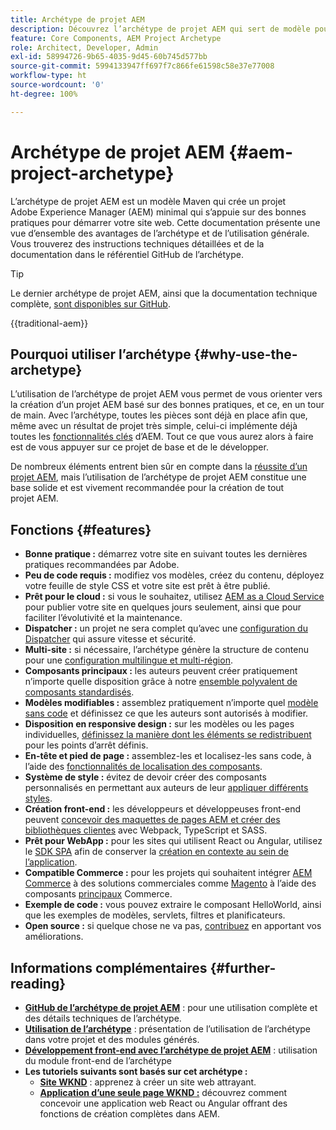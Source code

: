 ```yaml
---
title: Archétype de projet AEM
description: Découvrez l’archétype de projet AEM qui sert de modèle pour les applications basées sur AEM.
feature: Core Components, AEM Project Archetype
role: Architect, Developer, Admin
exl-id: 58994726-9b65-4035-9d45-60b745d577bb
source-git-commit: 5994133947ff697f7c866fe61598c58e37e77008
workflow-type: ht
source-wordcount: '0'
ht-degree: 100%

---
```



# Archétype de projet AEM {#aem-project-archetype}

L’archétype de projet AEM est un modèle Maven qui crée un projet Adobe Experience Manager (AEM) minimal qui s’appuie sur des bonnes pratiques pour démarrer votre site web. Cette documentation présente une vue d’ensemble des avantages de l’archétype et de l’utilisation générale. Vous trouverez des instructions techniques détaillées et de la documentation dans le référentiel GitHub de l’archétype.

>[!TIP]
>
>Le dernier archétype de projet AEM, ainsi que la documentation technique complète, [sont disponibles sur GitHub](https://github.com/adobe/aem-project-archetype).

{{traditional-aem}}

## Pourquoi utiliser l’archétype {#why-use-the-archetype}

L’utilisation de l’archétype de projet AEM vous permet de vous orienter vers la création d’un projet AEM basé sur des bonnes pratiques, et ce, en un tour de main. Avec l’archétype, toutes les pièces sont déjà en place afin que, même avec un résultat de projet très simple, celui-ci implémente déjà toutes les [fonctionnalités clés](/help/developing/archetype/using.md#what-you-get) d’AEM. Tout ce que vous aurez alors à faire est de vous appuyer sur ce projet de base et de le développer.

De nombreux éléments entrent bien sûr en compte dans la [réussite d’un projet AEM](/help/developing/success.md), mais l’utilisation de l’archétype de projet AEM constitue une base solide et est vivement recommandée pour la création de tout projet AEM.

## Fonctions {#features}

* **Bonne pratique :** démarrez votre site en suivant toutes les dernières pratiques recommandées par Adobe.
* **Peu de code requis :** modifiez vos modèles, créez du contenu, déployez votre feuille de style CSS et votre site est prêt à être publié.
* **Prêt pour le cloud :** si vous le souhaitez, utilisez [AEM as a Cloud Service](https://experienceleague.adobe.com/docs/experience-manager-cloud-service/landing/home.html?lang=fr) pour publier votre site en quelques jours seulement, ainsi que pour faciliter l’évolutivité et la maintenance.
* **Dispatcher :** un projet ne sera complet qu’avec une [configuration du Dispatcher](https://experienceleague.adobe.com/docs/experience-manager-dispatcher/using/dispatcher.html?lang=fr) qui assure vitesse et sécurité.
* **Multi-site :** si nécessaire, l’archétype génère la structure de contenu pour une [configuration multilingue et multi-région](https://experienceleague.adobe.com/docs/experience-manager-cloud-service/sites/administering/reusing-content/msm/overview.html?lang=fr).
* **Composants principaux :** les auteurs peuvent créer pratiquement n’importe quelle disposition grâce à notre [ensemble polyvalent de composants standardisés](/help/introduction.md).
* **Modèles modifiables :** assemblez pratiquement n’importe quel [modèle sans code](https://experienceleague.adobe.com/docs/experience-manager-learn/sites/page-authoring/template-editor-feature-video-use.html?lang=fr) et définissez ce que les auteurs sont autorisés à modifier.
* **Disposition en responsive design :** sur les modèles ou les pages individuelles, [définissez la manière dont les éléments se redistribuent](https://experienceleague.adobe.com/docs/experience-manager-core-components/using/get-started/localization.html?lang=fr) pour les points d’arrêt définis.
* **En-tête et pied de page :** assemblez-les et localisez-les sans code, à l’aide des [fonctionnalités de localisation des composants](https://experienceleague.adobe.com/docs/experience-manager-core-components/using/get-started/localization.html?lang=fr).
* **Système de style :** évitez de devoir créer des composants personnalisés en permettant aux auteurs de leur [appliquer différents styles](https://experienceleague.adobe.com/docs/experience-manager-learn/getting-started-wknd-tutorial-develop/project-archetype/style-system.html?lang=fr).
* **Création front-end :** les développeurs et développeuses front-end peuvent [concevoir des maquettes de pages AEM et créer des bibliothèques clientes](front-end.md) avec Webpack, TypeScript et SASS.
* **Prêt pour WebApp :** pour les sites qui utilisent React ou Angular, utilisez le [SDK SPA](https://experienceleague.adobe.com/docs/experience-manager-cloud-service/content/implementing/developing/hybrid/developing.html?lang=fr) afin de conserver la [création en contexte au sein de l’application](https://experienceleague.adobe.com/docs/experience-manager-learn/sites/spa-editor/spa-editor-framework-feature-video-use.html?lang=fr).
* **Compatible Commerce :** pour les projets qui souhaitent intégrer [AEM Commerce](https://experienceleague.adobe.com/docs/experience-manager-cloud-service/content-and-commerce/home.html?lang=fr) à des solutions commerciales comme [Magento](https://magento.com/fr) à l’aide des composants [principaux](https://github.com/adobe/aem-core-cif-components) Commerce.
* **Exemple de code :** vous pouvez extraire le composant HelloWorld, ainsi que les exemples de modèles, servlets, filtres et planificateurs.
* **Open source :** si quelque chose ne va pas, [contribuez](https://github.com/adobe/aem-core-wcm-components/blob/master/CONTRIBUTING.md) en apportant vos améliorations.

## Informations complémentaires {#further-reading}

* **[GitHub de l’archétype de projet AEM](https://github.com/adobe/aem-project-archetype)** : pour une utilisation complète et des détails techniques de l’archétype.
* **[Utilisation de l’archétype](using.md)** : présentation de l’utilisation de l’archétype dans votre projet et des modules générés.
* **[Développement front-end avec l’archétype de projet AEM](front-end.md)** : utilisation du module front-end de l’archétype
* **Les tutoriels suivants sont basés sur cet archétype :**
   * **[Site WKND](https://experienceleague.adobe.com/docs/experience-manager-learn/getting-started-wknd-tutorial-develop/overview.html?lang=fr)** : apprenez à créer un site web attrayant.
   * **[Application d’une seule page WKND :](https://experienceleague.adobe.com/docs/experience-manager-learn/sites/spa-editor/spa-editor-framework-feature-video-use.html?lang=fr)** découvrez comment concevoir une application web React ou Angular offrant des fonctions de création complètes dans AEM.
